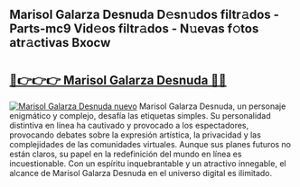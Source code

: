 ## Marisol Galarza Desnuda D𝚎sn𝚞dos filtr𝚊dos - Parts-mc9 Vid𝚎os filtr𝚊dos - N𝚞evas f𝚘tos atr𝚊ctivas Bxocw

# <h2><a href="http://mb26bgw.tromn.icu/?c=Marisol+Galarza+Desnuda">🔗👉👉👉 Marisol Galarza Desnuda 🔗🔗</a></h2>

[![Marisol Galarza Desnuda nuevo](https://i.imgur.com/pEAQMta.gif)](http://mb26bgw.tromn.icu/?c=Marisol+Galarza+Desnuda)
Marisol Galarza Desnuda, un personaje enigmático y complejo, desafía las etiquetas simples. Su personalidad distintiva en línea ha cautivado y provocado a los espectadores, provocando debates sobre la expresión artística, la privacidad y las complejidades de las comunidades virtuales. Aunque sus planes futuros no están claros, su papel en la redefinición del mundo en línea es incuestionable. Con un espíritu inquebrantable y un atractivo innegable, el alcance de Marisol Galarza Desnuda en el universo digital es ilimitado.
